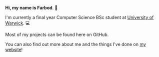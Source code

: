 **Hi, my name is Farbod**. :wave:

I'm currently a final year Computer Science BSc student at
[University of Warwick](https://warwick.ac.uk/fac/sci/dcs). :computer:

Most of my projects can be found here on GitHub.

You can also find out more about me and the things I've done on
[my website](https://farbodsz.net/)!
